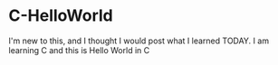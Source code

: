 # C-HelloWorld
I'm new to this, and I thought I would post what I learned TODAY. I am learning C and this is Hello World in C
